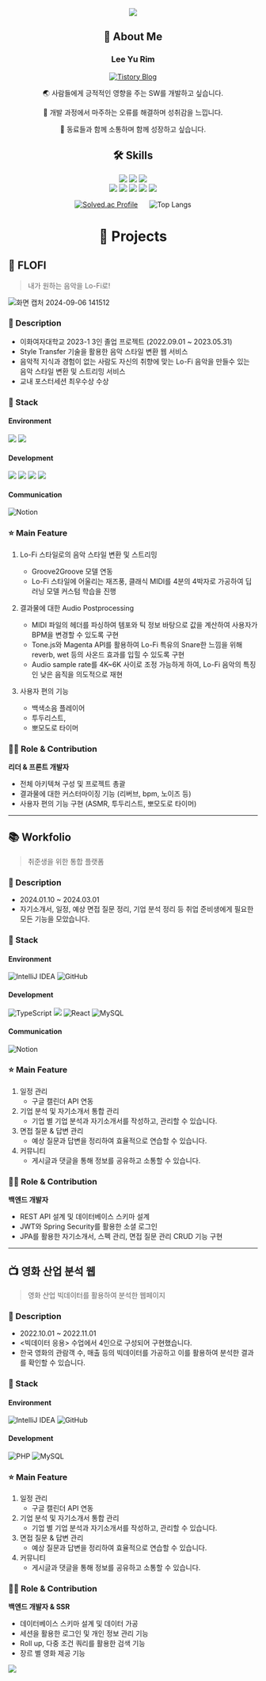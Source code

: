 
<div align="center">


<img src="https://capsule-render.vercel.app/api?type=wave&color=bbe1de&height=200&section=header" />

## 🚀 About Me

### Lee Yu Rim 
[![Tistory Blog](https://img.shields.io/badge/Tistory-Blog-FFA500?style=for-the-badge&logo=Blog&logoColor=white)](https://toulim0525.tistory.com/)


🌏 사람들에게 긍적적인 영향을 주는 SW를 개발하고 싶습니다.

🌟 개발 과정에서 마주하는 오류를 해결하며 성취감을 느낍니다.

🌱 동료들과 함께 소통하며 함께 성장하고 싶습니다.


###

## 🛠 Skills

<img src="https://img.shields.io/badge/springboot-6DB33F?style=for-the-badge&logo=springboot&logoColor=white"> <img src="https://img.shields.io/badge/java-007396?style=for-the-badge&logo=openjdk&logoColor=white"> <img src="https://img.shields.io/badge/python-3776AB?style=for-the-badge&logo=python&logoColor=white">
<br>
<img src="https://img.shields.io/badge/javascript-F7DF1E?style=for-the-badge&logo=javascript&logoColor=black"> <img src="https://img.shields.io/badge/css-1572B6?style=for-the-badge&logo=css&logoColor=white"> <img src="https://img.shields.io/badge/html5-E34F26?style=for-the-badge&logo=html5&logoColor=white"> <img src="https://img.shields.io/badge/github-181717?style=for-the-badge&logo=github&logoColor=white"> <img src="https://img.shields.io/badge/django-092E20?style=for-the-badge&logo=django&logoColor=white">

[![Solved.ac Profile](http://mazassumnida.wtf/api/v2/generate_badge?boj=toulim0620)](https://solved.ac/toulim0620) 	&#x2001; ![Top Langs](https://github-readme-stats.vercel.app/api/top-langs/?username=urimL&layout=compact)


###

</div> 

<div align="center">

# 📝 Projects

</div>

## 🎹 FLOFI
> 내가 원하는 음악을 Lo-Fi로!

![화면 캡처 2024-09-06 141512](https://github.com/user-attachments/assets/cce072ec-96cc-4593-a746-67416d9f9d2a)

### 📖 Description
- 이화여자대학교 2023-1 3인 졸업 프로젝트 (2022.09.01 ~ 2023.05.31)
- Style Transfer 기술을 활용한 음악 스타일 변환 웹 서비스
- 음악적 지식과 경험이 없는 사람도 자신의 취향에 맞는 Lo-Fi 음악을 만들수 있는 음악 스타일 변환 및 스트리밍 서비스
- 교내 포스터세션 최우수상 수상


### 🔧 Stack
#### Environment
<img src="https://img.shields.io/badge/django-092E20?style=for-the-badge&logo=django&logoColor=white"> <img src="https://img.shields.io/badge/github-181717?style=for-the-badge&logo=github&logoColor=white">

#### Development
<img src="https://img.shields.io/badge/flask-000000?style=for-the-badge&logo=flask&logoColor=white"> <img src="https://img.shields.io/badge/javascript-F7DF1E?style=for-the-badge&logo=javascript&logoColor=black"> <img src="https://img.shields.io/badge/html5-E34F26?style=for-the-badge&logo=html5&logoColor=white"> <img src="https://img.shields.io/badge/css-1572B6?style=for-the-badge&logo=css3&logoColor=white">

#### Communication
![Notion](https://img.shields.io/badge/Notion-%23000000.svg?style=for-the-badge&logo=notion&logoColor=white) 

### ⭐ Main Feature
1. Lo-Fi 스타일로의 음악 스타일 변환 및 스트리밍
    - Groove2Groove 모델 연동
    - Lo-Fi 스타일에 어울리는 재즈풍, 클래식 MIDI를 4분의 4박자로 가공하여 딥러닝 모델 커스텀 학습을 진행


2. 결과물에 대한 Audio Postprocessing
    - MIDI 파일의 헤더를 파싱하여 템포와 틱 정보 바탕으로 값을 계산하여 사용자가 BPM을 변경할 수 있도록 구현
    - Tone.js와 Magenta API를 활용하여 Lo-Fi 특유의 Snare한 느낌을 위해 reverb, wet 등의 사온드 효과를 입힐 수 있도록 구현
    - Audio sample rate를 4K~6K 사이로 조정 가능하게 하여, Lo-Fi 음악의 특징인 낮은 음직을 의도적으로 재현


3. 사용자 편의 기능
    - 백색소음 플레이어
    - 투두리스트,
    - 뽀모도로 타이머

###  👨‍💻 Role & Contribution

**리더 & 프론트 개발자**

- 전체 아키텍쳐 구성 및 프로젝트 총괄
- 결과물에 대한 커스터마이징 기능 (리버브, bpm, 노이즈 등)
- 사용자 편의 기능 구현 (ASMR, 투두리스트, 뽀모도로 타이머)


------------------------------

## 📚 Workfolio
> 취준생을 위한 통합 플랫폼


### 📖 Description
- 2024.01.10 ~ 2024.03.01
- 자기소개서, 일정, 예상 면접 질문 정리, 기업 분석 정리 등 취업 준비생에게 필요한 모든 기능을 모았습니다.



### 🔧 Stack

#### Environment
![IntelliJ IDEA](https://img.shields.io/badge/IntelliJIDEA-000000.svg?style=for-the-badge&logo=intellij-idea&logoColor=white) ![GitHub](https://img.shields.io/badge/github-%23121011.svg?style=for-the-badge&logo=github&logoColor=white)

#### Development
![TypeScript](https://img.shields.io/badge/typescript-%23007ACC.svg?style=for-the-badge&logo=typescript&logoColor=white) <img src="https://img.shields.io/badge/springboot-6DB33F?style=for-the-badge&logo=springboot&logoColor=white"> ![React](https://img.shields.io/badge/react-%2320232a.svg?style=for-the-badge&logo=react&logoColor=%2361DAFB) ![MySQL](https://img.shields.io/badge/mysql-4479A1.svg?style=for-the-badge&logo=mysql&logoColor=white)

#### Communication
![Notion](https://img.shields.io/badge/Notion-%23000000.svg?style=for-the-badge&logo=notion&logoColor=white)

### ⭐ Main Feature

1. 일정 관리
   - 구글 캘린더 API 연동 
2. 기업 분석 및 자기소개서 통합 관리
   - 기업 별 기업 분석과 자기소개서를 작성하고, 관리할 수 있습니다.
3. 면접 질문 & 답변 관리
   - 예상 질문과 답변을 정리하여 효율적으로 연습할 수 있습니다.
4. 커뮤니티
   - 게시글과 댓글을 통해 정보를 공유하고 소통할 수 있습니다.

###  👨‍💻 Role & Contribution

**백엔드 개발자**

- REST API 설계 및 데이터베이스 스키마 설계
- JWT와 Spring Security를 활용한 소셜 로그인
- JPA를 활용한 자기소개서, 스펙 관리, 면접 질문 관리 CRUD 기능 구현


------------------------------

## 📺 영화 산업 분석 웹
> 영화 산업 빅데이터를 활용하여 분석한 웹페이지


### 📖 Description
- 2022.10.01 ~ 2022.11.01
- <빅데이터 응용> 수업에서 4인으로 구성되어 구현했습니다.
- 한국 영화의 관람객 수, 매출 등의 빅데이터를 가공하고 이를 활용하여 분석한 결과를 확인할 수 있습니다.



### 🔧 Stack

#### Environment
![IntelliJ IDEA](https://img.shields.io/badge/IntelliJIDEA-000000.svg?style=for-the-badge&logo=intellij-idea&logoColor=white) ![GitHub](https://img.shields.io/badge/github-%23121011.svg?style=for-the-badge&logo=github&logoColor=white)

#### Development
![PHP](https://img.shields.io/badge/php-%23777BB4.svg?style=for-the-badge&logo=php&logoColor=white) ![MySQL](https://img.shields.io/badge/mysql-4479A1.svg?style=for-the-badge&logo=mysql&logoColor=white)


### ⭐ Main Feature

1. 일정 관리
   - 구글 캘린더 API 연동
2. 기업 분석 및 자기소개서 통합 관리
   - 기업 별 기업 분석과 자기소개서를 작성하고, 관리할 수 있습니다.
3. 면접 질문 & 답변 관리
   - 예상 질문과 답변을 정리하여 효율적으로 연습할 수 있습니다.
4. 커뮤니티
   - 게시글과 댓글을 통해 정보를 공유하고 소통할 수 있습니다.

###  👨‍💻 Role & Contribution

**백엔드 개발자 & SSR**

- 데이터베이스 스키마 설계 및 데이터 가공
- 세션을 활용한 로그인 및 개인 정보 관리 기능
- Roll up, 다중 조건 쿼리를 활용한 검색 기능
- 장르 별 영화 제공 기능


<img src="https://capsule-render.vercel.app/api?type=wave&color=bbe1de&height=200&section=footer" />

